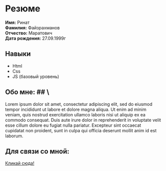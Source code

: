 # Резюме <br>
**Имя:** Ринат\
**Фамилия:** Файзрахманов\
**Отчество:** Маратович\
**Дата рождения:** 27.09.1999г

## Навыки ## 
- Html
- Css
- JS (базовый уровень)

## Обо мне: ## \
Lorem ipsum dolor sit amet, consectetur adipiscing elit, sed do eiusmod tempor incididunt ut labore et dolore magna aliqua. Ut enim ad minim veniam, quis nostrud exercitation ullamco laboris nisi ut aliquip ex ea commodo consequat. Duis aute irure dolor in reprehenderit in voluptate velit esse cillum dolore eu fugiat nulla pariatur. Excepteur sint occaecat cupidatat non proident, sunt in culpa qui officia deserunt mollit anim id est laborum. 

## Для связи со мной: ##
[Кликай сюда!](https://www.google.com/?hl=ru)
